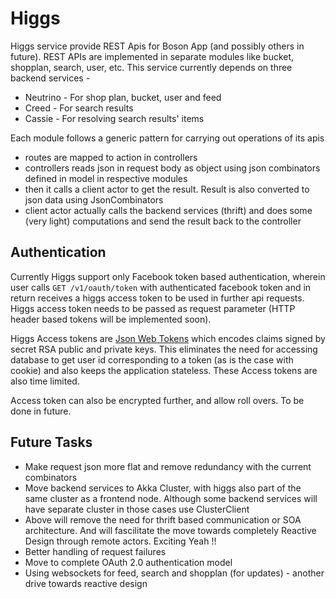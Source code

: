 # Higgs

Higgs service provide REST Apis for Boson App (and possibly others in future).
REST APIs are implemented in separate modules like bucket, shopplan, search, user, etc.
This service currently depends on three backend services -
- Neutrino - For shop plan, bucket, user and feed
- Creed - For search results
- Cassie - For resolving search results' items

Each module follows a generic pattern for carrying out operations of its apis
- routes are mapped to action in controllers
- controllers reads json in request body as object using json combinators defined in model
  in respective modules
- then it calls a client actor to get the result. Result is also converted to json data
  using JsonCombinators
- client actor actually calls the backend services (thrift) and does some (very light)
  computations and send the result back to the controller


## Authentication

Currently Higgs support only Facebook token based authentication, wherein user calls
```GET /v1/oauth/token``` with authenticated facebook token and in return receives a higgs
access token to be used in further api requests. Higgs access token needs to be passed
as request parameter (HTTP header based tokens will be implemented soon).

Higgs Access tokens are [Json Web Tokens](http://jwt.io/) which encodes claims signed by secret
RSA public and private keys. This eliminates the need for accessing database to get user id
corresponding to a token (as is the case with cookie) and also keeps the application stateless.
These Access tokens are also time limited.

Access token can also be encrypted further, and allow roll overs. To be done in future.


## Future Tasks

- Make request json more flat and remove redundancy with the current combinators
- Move backend services to Akka Cluster, with higgs also part of the same cluster as a frontend
  node. Although some backend services will have separate cluster in those cases use ClusterClient
- Above will remove the need for thrift based communication or SOA architecture. And will
  fascilitate the move towards completely Reactive Design through remote actors. Exciting Yeah !!
- Better handling of request failures
- Move to complete OAuth 2.0 authentication model
- Using websockets for feed, search and shopplan (for updates) - another drive towards reactive
  design